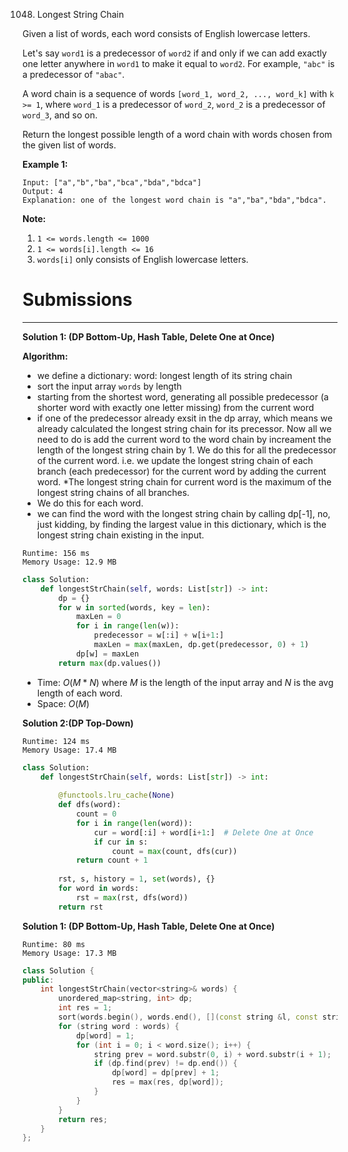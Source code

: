 1048. Longest String Chain

Given a list of words, each word consists of English lowercase letters.

Let's say `word1` is a predecessor of `word2` if and only if we can add exactly one letter anywhere in `word1` to make it equal to `word2`.  For example, `"abc"` is a predecessor of `"abac"`.

A word chain is a sequence of words `[word_1, word_2, ..., word_k]` with `k >= 1`, where `word_1` is a predecessor of `word_2`, `word_2` is a predecessor of `word_3`, and so on.

Return the longest possible length of a word chain with words chosen from the given list of words.

 

**Example 1:**

```
Input: ["a","b","ba","bca","bda","bdca"]
Output: 4
Explanation: one of the longest word chain is "a","ba","bda","bdca".
```

**Note:**

1. `1 <= words.length <= 1000`
1. `1 <= words[i].length <= 16`
1. `words[i]` only consists of English lowercase letters.

# Submissions
---
**Solution 1: (DP Bottom-Up, Hash Table, Delete One at Once)**

**Algorithm:**

* we define a dictionary: word: longest length of its string chain
* sort the input array `words` by length
* starting from the shortest word, generating all possible predecessor (a shorter word with exactly one letter missing) from the current word
* if one of the predecessor already exsit in the dp array, which means we already calculated the longest string chain for its precessor. Now all we need to do is add the current word to the word chain by increament the length of the longest string chain by 1. We do this for all the predecessor of the current word. i.e. we update the longest string chain of each branch (each predecessor) for the current word by adding the current word. *The longest string chain for current word is the maximum of the longest string chains of all branches.
* We do this for each word.
* we can find the word with the longest string chain by calling dp[-1], no, just kidding, by finding the largest value in this dictionary, which is the longest string chain existing in the input.

```
Runtime: 156 ms
Memory Usage: 12.9 MB
```
```python
class Solution:
    def longestStrChain(self, words: List[str]) -> int:
        dp = {}
        for w in sorted(words, key = len):
            maxLen = 0
            for i in range(len(w)):
                predecessor = w[:i] + w[i+1:]
                maxLen = max(maxLen, dp.get(predecessor, 0) + 1)
            dp[w] = maxLen
        return max(dp.values())
```

* Time: $O(M * N)$ where $M$ is the length of the input array and $N$ is the avg length of each word.
* Space: $O(M)$

**Solution 2:(DP Top-Down)**
```
Runtime: 124 ms
Memory Usage: 17.4 MB
```
```python
class Solution:
    def longestStrChain(self, words: List[str]) -> int:
        
        @functools.lru_cache(None)
        def dfs(word):
            count = 0
            for i in range(len(word)):
                cur = word[:i] + word[i+1:]  # Delete One at Once
                if cur in s: 
                    count = max(count, dfs(cur))
            return count + 1
        
        rst, s, history = 1, set(words), {}
        for word in words:
            rst = max(rst, dfs(word))
        return rst
```

**Solution 1: (DP Bottom-Up, Hash Table, Delete One at Once)**
```
Runtime: 80 ms
Memory Usage: 17.3 MB
```
```c++
class Solution {
public:
    int longestStrChain(vector<string>& words) {
        unordered_map<string, int> dp;
        int res = 1;
        sort(words.begin(), words.end(), [](const string &l, const string &r) { return l.size() < r.size(); });
        for (string word : words) {
            dp[word] = 1;
            for (int i = 0; i < word.size(); i++) {
                string prev = word.substr(0, i) + word.substr(i + 1);
                if (dp.find(prev) != dp.end()) {
                    dp[word] = dp[prev] + 1;
                    res = max(res, dp[word]);
                }
            }
        }
        return res;
    }
};
```
